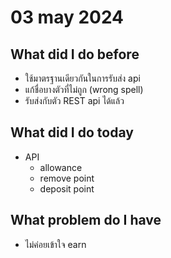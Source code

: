 # 03 may 2024
## What did I do before
- ใช้มาตรฐานเดียวกันในการรับส่ง api
- แก้ชื่อบางตัวที่ไม่ถูก (wrong spell)
- รับส่งกับตัว REST api ได้แล้ว

## What did I do today
- API 
    - allowance
    - remove point
    - deposit point
    
## What problem do I have
- ไม่ค่อยเข้าใจ earn

